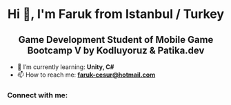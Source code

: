 <h1 align="center">Hi 👋, I'm Faruk from Istanbul / Turkey</h1>

<h2 align="center">Game Development Student of Mobile Game Bootcamp V by Kodluyoruz & Patika.dev</h2>

- 🌱 I’m currently learning: **Unity, C#**
- 📫 How to reach me: **faruk-cesur@hotmail.com**

### Connect with me:


<!--
**faruk-cesur/faruk-cesur** is a ✨ _special_ ✨ repository because its `README.md` (this file) appears on your GitHub profile.

Here are some ideas to get you started:

- 🔭 I’m currently working on ...
- 🌱 I’m currently learning ...
- 👯 I’m looking to collaborate on ...
- 🤔 I’m looking for help with ...
- 💬 Ask me about ...
- 📫 How to reach me: ...
- 😄 Pronouns: ...
- ⚡ Fun fact: ...
-->
